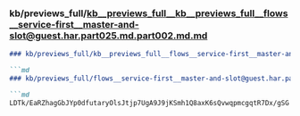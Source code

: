 ### kb/previews_full/kb__previews_full__kb__previews_full__flows__service-first__master-and-slot@guest.har.part025.md.part002.md.md

```md
### kb/previews_full/kb__previews_full__flows__service-first__master-and-slot@guest.har.part025.md.part002.md

```md
### kb/previews_full/flows__service-first__master-and-slot@guest.har.part025.md (part 002)

```md
LDTk/EaRZhagGbJYp0dfutaryOlsJtjp7UgA9J9jKSmh1Q8axK6sQvwqpmcgqtR7Dx/gSG
```

```

```

```

